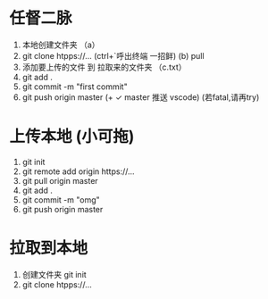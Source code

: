 # 任督二脉

1. 本地创建文件夹                                                                                              （a）
2. git clone htpps://...                            (ctrl+`呼出终端  一招鲜)                                                    (b)  pull
3. 添加要上传的文件  到   拉取来的文件夹                                                                        （c.txt）
4. git add .
5. git commit -m "first commit"
6. git push origin master                           (+ ✓ master 推送  vscode)                                                 (若fatal,请再try)

# 上传本地 (小可拖)
1. git init 
2. git remote add origin https://...
3. git pull origin master 
4. git add . 
5. git commit -m "omg" 
6. git push origin master 

# 拉取到本地 
1. 创建文件夹 git init
2. git clone htpps://...
